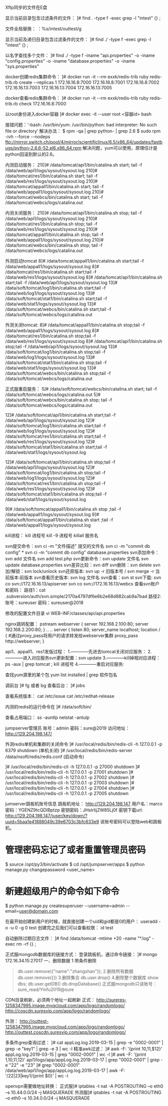 Xftp同步的文件在E盘

显示当前目录包含过滤条件的文件：
]# find  .  -type  f  -exec  grep  -l  "intest" {}  \;

文件全局替换：
：%s/intest/outtest/g

显示当前及递归目录包含过滤条件的文件：
]# find  ./  -type  f -exec  grep  -l  "intest" {} \;

以名字查找多个文件：
]# find  ./  -type f  -iname "api.properties" -o -iname "config.properties" -o  -iname "database.properties" -o  -iname "sys.properties"


docker创建redis集群命令：
]# docker run -it --rm exxk/redis-trib ruby redis-trib.rb create --replicas 1 172.16.16.8:7000 172.16.16.8:7001 172.16.16.8:7002 172.16.16.13:7003 172.16.16.13:7004 172.16.16.13:7005

docker查看redis集群命令：
]# docker run -it --rm exxk/redis-trib ruby redis-trib.rb check 172.16.16.8:7000

以root身份进入docker容器
]# docker exec -it --user root <容器id> bash


报错问题：‘-bash: /usr/bin/yum: /usr/bin/python: bad interpreter: No such file or directory’
解决办法：
$ rpm -qa | grep python- | grep 2.6
$  sudo rpm -ivh --force --nodeps ftp://mirror.switch.ch/pool/4/mirror/scientificlinux/6.5/x86_64/updates/fastbugs/python-2.6.6-52.el6.x86_64.rpm
解决问题，yum可以使用，原理估计是python回滚到默认的2.6。




内测启动服务：
210]# /data/tomcat/api1/bin/catalina.sh  start;  tail  -f  /data/web/api1/logs/sysout/sysout.log
210]# /data/tomcat/res1/bin/catalina.sh  start;  tail  -f  /data/web/res1/logs/sysout/sysout.log
210]# /data/tomcat/appall1/bin/catalina.sh  start;  tail  -f  /data/web/appall1/logs/sysout/sysout.log
210]# /data/tomcat/webcs/bin/catalina.sh  start; tail  -f  /data/tomcat/webcs/logs/catalina.out

内测关闭服务：
210]# /data/tomcat/api1/bin/catalina.sh  stop;  tail  -f  /data/web/api1/logs/sysout/sysout.log
210]# /data/tomcat/res1/bin/catalina.sh  stop;  tail  -f  /data/web/res1/logs/sysout/sysout.log
210]# /data/tomcat/appall1/bin/catalina.sh  stop;  tail  -f  /data/web/appall1/logs/sysout/sysout.log
210]# /data/tomcat/webcs/bin/catalina.sh  stop; tail  -f  /data/tomcat/webcs/logs/catalina.out



外测启动tomcat
8]# /data/tomcat/appall1/bin/catalina.sh start;tail -f /data/web/appall1/logs/sysout/sysout.log
8]# /data/tomcat/res1/bin/catalina.sh start;tail -f /data/web/res1/logs/sysout/sysout.log
8]# /data/tomcat/api1/bin/catalina.sh start;tail -f /data/web/api1/logs/sysout/sysout.log
13]# /data/soft/tomcat/log1/bin/catalina.sh  start;tail  -f  /data/web/log1/logs/sysout/sysout.log
13]# /data/soft/tomcat/stat1/bin/catalina.sh  start;tail  -f  /data/web/stat1/logs/sysout/sysout.log
13]# /data/soft/tomcat/webcs/bin/catalina.sh  start;tail  -f  /data/soft/tomcat/webcs/logs/catalina.out


外测关闭tomcat:
8]# /data/tomcat/appall1/bin/catalina.sh stop;tail -f /data/web/appall1/logs/sysout/sysout.log
8]# /data/tomcat/res1/bin/catalina.sh stop;tail -f /data/web/res1/logs/sysout/sysout.log
8]# /data/tomcat/api1/bin/catalina.sh stop;tail -f /data/web/api1/logs/sysout/sysout.log 
13]# /data/soft/tomcat/log1/bin/catalina.sh  stop;tail  -f  /data/web/log1/logs/sysout/sysout.log
13]# /data/soft/tomcat/stat1/bin/catalina.sh  stop;tail  -f  /data/web/stat1/logs/sysout/sysout.log
13]# /data/soft/tomcat/webcs/bin/catalina.sh  stop;tail  -f  /data/soft/tomcat/webcs/logs/catalina.out


正式服重启服务：
5]# /data/soft/tomcat/webcs/bin/catalina.sh  start; tail  -f  /data/soft/tomcat/webcs/logs/catalina.out
5]# /data/soft/tomcat/webcs/bin/catalina.sh  stop; tail  -f  /data/soft/tomcat/webcs/logs/catalina.out

12]# /data/soft/tomcat/api1/bin/catalina.sh start;tail  -f  /data/web/api1/logs/sysout/sysout.log
12]# /data/soft/tomcat/log1/bin/catalina.sh start;tail  -f  /data/web/log1/logs/sysout/sysout.log
12]# /data/soft/tomcat/res1/bin/catalina.sh start;tail  -f  /data/web/res1/logs/sysout/sysout.log
12]# /data/soft/tomcat/stat1/bin/catalina.sh start;tail  -f  /data/web/stat1/logs/sysout/sysout.log

12]# /data/soft/tomcat/api1/bin/catalina.sh stop;tail  -f  /data/web/api1/logs/sysout/sysout.log
12]# /data/soft/tomcat/log1/bin/catalina.sh stop;tail  -f  /data/web/log1/logs/sysout/sysout.log
12]# /data/soft/tomcat/res1/bin/catalina.sh stop;tail  -f  /data/web/res1/logs/sysout/sysout.log
12]# /data/soft/tomcat/stat1/bin/catalina.sh stop;tail  -f  /data/web/stat1/logs/sysout/sysout.log

9]# /data/soft/tomcat/appall1/bin/catalina.sh stop ;tail  -f  /data/web/appall1/logs/sysout/sysout.log
9]# /data/soft/tomcat/appall1/bin/catalina.sh start ;tail  -f  /data/web/appall1/logs/sysout/sysout.log


kill进程：
kill  进程号
kill  -9   进程号
killall  服务名



svn提交命令：svn  ci  -m  "文件描述"  提交的文件名
svn  ci  -m  "commit db config"  *
svn  ci  -m  "commit db config"  database.properties
svn添加命令：svn  add  文件名
svn add test.php
svn更新命令：svn  update  文件名
svn  update  database.properties
svn差异比较：svn  diff
svn删除：svn  delete
svn加/解锁：svn  lock/unlock
svn还原版本: svn  up -r 旧版本号   /   svn  merge  -r  当前版本:前版本
svn查看历史版本: svn   log   文件名
svn查看：svn  st
svn下载: svn  co  svn://172.16.16.13/apiserver
svn  co  svn://172.16.16.13/webcs
查看svn账户和密码：
路径1：cat  .subversion/auth/svn.simple/2170a4797df6e6b2e68d882cab9a7bad
路径2:
账号：sureuser
密码：sureuser@2018


修改的配置文件目录
 vi WEB-INF/classes/api/api.properties




nginx跳转配置：
pstream webserver {
                server 192.168.2.100:80;
                server 192.168.2.200:80;
        }
.. ..
server {
        listen        80;
        server_name  localhost;
            location / {
#通过proxy_pass将用户的请求转发给webserver集群
            proxy_pass http://webserver;
        }
        	
        	

api1、appall1、res1发版过程：
1.————先进去tomcat关闭对应服务：
2.————进入对应服务svn更新配置：svn  update
3.————kill掉相对应进程：ps -aux |  grep  tomcat ; kill   进程号
4.————重启对应服务:



查找yum源里的某个包
 yum list installed | grep 软件包名
 
 调前台
 ]# fg 或者 bg
 查看后台：
 ]# jobs
 
 
 查看系统版本：
 cat /etc/issue
 cat  /etc/redhat-release
 
 
内测的redis的运行命令在
]# /data/soft/bin/


查看占用端口：
ss   -auntlp
netstat   -antulp


jumpserver管理员
账号：admin
密码：sure@2019
访问地址：http://129.204.198.147/


外测redis单机和集群的关闭命令
]# /usr/local/redis/bin/redis-cli  -h 127.0.0.1  -p  6379  shutdown  (单机关闭)
]# /usr/local/redis/bin/redis-server   /data/nsoft/redis/redis.conf  (启动命令)

]# /usr/local/redis/bin/redis-cli  -h 127.0.0.1  -p  27000  shutdown
]# /usr/local/redis/bin/redis-cli  -h 127.0.0.1  -p  27001  shutdown
]# /usr/local/redis/bin/redis-cli  -h 127.0.0.1  -p  27002  shutdown
]# /usr/local/redis/bin/redis-cli  -h 127.0.0.1  -p  27003  shutdown
]# /usr/local/redis/bin/redis-cli  -h 127.0.0.1  -p  27004  shutdown
]# /usr/local/redis/bin/redis-cli  -h 127.0.0.1  -p  27005  shutdown



jumserver跳板机账号信息
跳板机地址： http://129.204.198.147 用户名：marco 密码：YGENZ9tcQDIBptzp 密钥密码：JHslrIijZW85Lj0f 
密钥下载url: http://129.204.198.147/juser/key/down/?uuid=5baa1e41888049c39e6703c3bfc633e9 该账号密码可以登陆web和跳板机。

# 管理密码忘记了或者重置管理员密码
$ source /opt/py3/bin/activate
$ cd /opt/jumpserver/apps
$ python manage.py changepassword  <user_name>

# 新建超级用户的命令如下命令
$ python manage.py createsuperuser --username=admin --email=user@domain.com


在最开始创建新用户的时候，就直接创建一个uid和gid都是0的用户：
useradd -o -u 0 -g 0 test
创建完之后我们可以查看权限：
id test


自动删除过期日志文件：
]# find  /data/tomcat  -mtime +20 -name "*.log" -exec rm -rf {} \;



正式服mongodb数据库的链接方式：
登录跳板机，通过命令链接：
]#  mongo  172.16.34.15:27017
一、删除数据
1.带条件删除
>db.user.remove({"name":"zhangshan"});
2.删除所有数据
>db.user.remove({})
3.删除集合
>db.user.drop()
4.删除整个数据库
>show dbs;
>db.user.getDB()
>db.dropDatabase()
正式服mongodb只读账号：sure_read/Yinfu2019@sure


CDN目录刷新，必须两个地址一起刷新
正式：
http://sureres-1258347995.image.myqcloud.com/app/logo/randomlogo/
http://coscdn.suresvip.com/app/logo/randomlogo/

外测：
http://outtest-1258347995.image.myqcloud.com/app/logo/randomlogo/
http://outtest.coscdn.suresvip.com/app/logo/randomlogo/


多条件grep查询过滤：
 ]# cat appLog.log.2019-03-15 | grep -e  "0002-0001" | grep -e  "key1" | grep -e 3  | wc  -l
精准awk过滤：
 ]# awk   -F: '{print $10,$11,$12}'  appLog.log.2019-03-15  |  grep  "0002-0001"  |  wc  -l
 ]# awk   -F: '{print $1,$10,$11,$12}'  api1/logs/app/appLog.log.2019-03-17  |  grep  "0002-0001" | grep -e "22"  -e "23"
 ]# grep  "0002-0001"  /data/web/api1/logs/app/appLog.log.2019-03-17 | awk  -F:  '/22|23|key1/{print $0}' | wc  -l


openvpn需要做地址转换：
正式服]# iptables -t nat  -A POSTROUTING –o eth0 –s 10.44.0.0/24 –j MASQUERADE
外测服]# iptables -t nat  -A POSTROUTING –o eth0 –s 10.34.0.0/24 –j MASQUERADE
